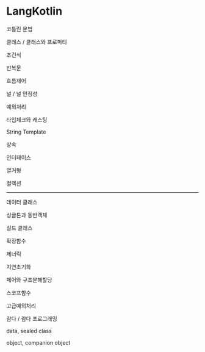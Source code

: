 # LangKotlin
코틀린 문법

클래스 / 클래스와 프로퍼티

조건식

반복문

흐름제어

널 / 널 안정성

예외처리

타입체크와 캐스팅

String Template

상속

인터페이스

열거형

컬렉션

----

데이터 클래스

싱글톤과 동반객체

실드 클래스

확장함수

제너릭

지연초기화

페어와 구조분해할당

스코프함수

고급예외처리

람다 / 람다 프로그래밍

data, sealed class

object, companion object
